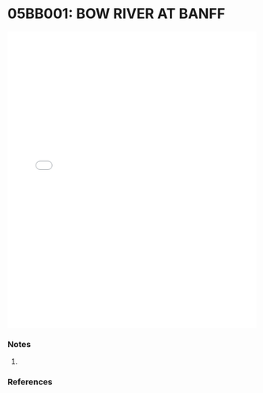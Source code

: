 # 05BB001: BOW RIVER AT BANFF

<iframe src="/_static/stations/05BB001_fdc.html" width="100%" height="600" frameborder="0"></iframe>

### Notes
1. 

### References


